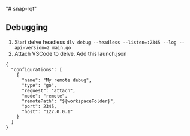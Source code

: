 "# snap-rqt"

## Debugging

1. Start delve headless `dlv debug --headless --listen=:2345 --log --api-version=2 main.go`
2. Attach VSCode to delve. Add this launch.json

```
{
  "configurations": [
    {
      "name": "My remote debug",
      "type": "go",
      "request": "attach",
      "mode": "remote",
      "remotePath": "${workspaceFolder}",
      "port": 2345,
      "host": "127.0.0.1"
    }
  ]
}

```

```

```

